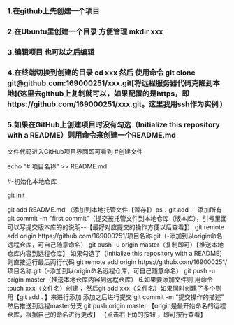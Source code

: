 <h3>1.在github上先创建一个项目</h3>
<h3>2.在Ubuntu里创建一个目录 方便管理 mkdir xxx</h3>
<h3>3.编辑项目 也可以之后编辑</h3>
<h3>4.在终端切换到创建的目录 cd xxx 然后 使用命令 git clone git@github.com:169000251/xxx.git[将远程服务器代码克隆到本地](这里去github上复制就可以，如果配置的是https，即https://github.com/169000251/xxx.git。这里我用ssh作为实例 )</h3>
<h3>5.如果在GitHub上创建项目时没有勾选（Initialize this repository with a README）则用命令来创建一个README.md</h3>
文件代码进入GitHub项目界面即可看到
#创建文件
<p>echo "# 项目名称" >> README.md </p>
#-初始化本地仓库
<p>git init</p> 
git add README.md （添加到本地托管文件【暂存】）ps：git add .--添加所有
git commit -m "first commit"（提交被托管文件到本地仓库（版本库），引号里面可以写提交版本库的的说明--【最好对应提交的操作方便以后查看】）
git remote add origin https://github.com/169000251/项目名称.git（-添加到以origin命名远程仓库，可自己随意命名）
git push -u origin master（复制即可）【推送本地仓库内容到远程仓库】
如果勾选了（Initialize this repository with a README）
则直接运行最后两行代码
git remote add origin https://github.com/169000251/项目名称.git（-添加到以origin命名远程仓库，可自己随意命名）
git push -u origin master（推送本地仓库内容到远程仓库）
6.如果要添加文件则 用命令 touch xxx（文件名）创建 ，然后git add xxx（文件名）如果同时创建了多个则用【git add . 】来进行添加 
添加之后进行提交 git commit -m “提交操作的描述”
然后推送到远程master分支 git push origin master 【origin是最开始命名的远程仓库，根据自己的命名进行更改】
【点击右上角的按钮 ，即可按行查看】
